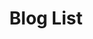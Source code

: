 ---
title: "Blog List"
Bg_image: "/images/featue-bg.jpg"
description: "this is meta description"
menu:
  main:
    name: Blog
    url: /blog/
    weight: 500
---